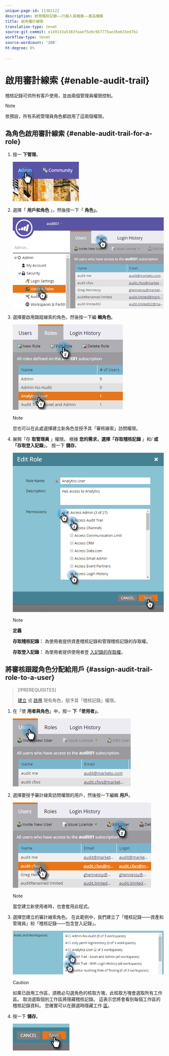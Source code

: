 ```yaml
---
unique-page-id: 11382122
description: 啟用稽核記錄——行銷人員檔案——產品檔案
title: 啟用審計線索
translation-type: tm+mt
source-git-commit: e149133a5383faaef5e9c9b7775ae36e633ed7b1
workflow-type: tm+mt
source-wordcount: '268'
ht-degree: 0%

---
```



# 啟用審計線索 {#enable-audit-trail}

稽核記錄可供所有客戶使用，並由兩個管理員權限控制。

>[!NOTE]
>
>依預設，所有系統管理員角色都啟用了這兩個權限。

## 為角色啟用審計線索 {#enable-audit-trail-for-a-role}

1. 按一 **下管理**。

   ![](assets/one-2.png)

1. 選擇「 **用戶和角色** 」，然後按一下「 **角色」**。

   ![](assets/two-2.png)

1. 選擇要啟用跟蹤線索的角色，然後按一下編 **輯角色**。

   ![](assets/three-1.png)

   >[!NOTE]
   >
   >您也可以在此處選擇建立新角色並授予其「審核線索」訪問權限。

1. 展開「存 **取管理員** 」權限。 根據 **您的需求，選擇「存取稽核記錄** 」和/ **或「存取登入記錄**」。 按一下 **儲存**。

   ![](assets/four-1.png)

   >[!NOTE]
   >
   >**定義**
   >
   >
   >**存取稽核記錄：** 為使用者提供資產稽核記錄和管理稽核記錄的存取權。
   >
   >
   >**存取登入記錄：** 為使用者提供使用者登 [入記錄的存取權](user-login-history.md)。

## 將審核跟蹤角色分配給用戶 {#assign-audit-trail-role-to-a-user}

>[!PREREQUISITES]
>
>[建立](http://docs.marketo.com/display/DOCS/Create,+Delete,+Edit+and+Change+a+User+Role#Create,Delete,EditandChangeaUserRole-CreateaRole) 或 [啟用](#Enable) 現有角色，賦予其「稽核記錄」權限。

1. 在「使 **用者與角色**」中，按一 **下「使用者」**。

   ![](assets/five-1.png)

1. 選擇要授予審計線索訪問權限的用戶，然後按一下編輯 **用戶**。

   ![](assets/six-1.png)

   >[!NOTE]
   >
   >當您建立新使用者時，也會套用此程式。

1. 選擇您建立的審計線索角色。 在此範例中，我們建立了「稽核記錄——資產和管理員」和「稽核記錄——包含登入記錄」。

   ![](assets/seven-1.png)

   >[!CAUTION]
   >
   >如果已啟用工作區，請務必勾選角色的核取方塊，此核取方塊會選取所有工作區。 取消選取個別工作區將隱藏稽核記錄。 這表示您將會看到每個工作區的稽核記錄資料。 您確實可以在篩選時隱藏工作 [區](http://docs.marketo.com/display/DOCS/Filtering+in+Audit+Trail)。

1. 按一下 **儲存**。

   ![](assets/eight-1.png)

